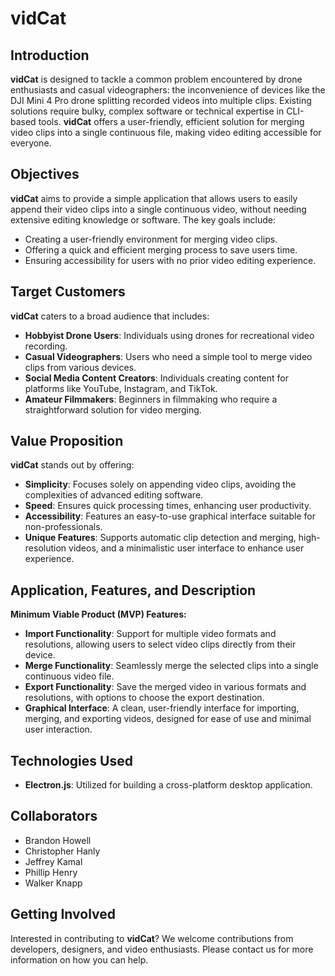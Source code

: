 # vidCat

## Introduction
**vidCat** is designed to tackle a common problem encountered by drone enthusiasts and casual videographers: the inconvenience of devices like the DJI Mini 4 Pro drone splitting recorded videos into multiple clips. Existing solutions require bulky, complex software or technical expertise in CLI-based tools. **vidCat** offers a user-friendly, efficient solution for merging video clips into a single continuous file, making video editing accessible for everyone.

## Objectives
**vidCat** aims to provide a simple application that allows users to easily append their video clips into a single continuous video, without needing extensive editing knowledge or software. The key goals include:
- Creating a user-friendly environment for merging video clips.
- Offering a quick and efficient merging process to save users time.
- Ensuring accessibility for users with no prior video editing experience.

## Target Customers
**vidCat** caters to a broad audience that includes:
- **Hobbyist Drone Users**: Individuals using drones for recreational video recording.
- **Casual Videographers**: Users who need a simple tool to merge video clips from various devices.
- **Social Media Content Creators**: Individuals creating content for platforms like YouTube, Instagram, and TikTok.
- **Amateur Filmmakers**: Beginners in filmmaking who require a straightforward solution for video merging.

## Value Proposition
**vidCat** stands out by offering:
- **Simplicity**: Focuses solely on appending video clips, avoiding the complexities of advanced editing software.
- **Speed**: Ensures quick processing times, enhancing user productivity.
- **Accessibility**: Features an easy-to-use graphical interface suitable for non-professionals.
- **Unique Features**: Supports automatic clip detection and merging, high-resolution videos, and a minimalistic user interface to enhance user experience.

## Application, Features, and Description
**Minimum Viable Product (MVP) Features:**
- **Import Functionality**: Support for multiple video formats and resolutions, allowing users to select video clips directly from their device.
- **Merge Functionality**: Seamlessly merge the selected clips into a single continuous video file.
- **Export Functionality**: Save the merged video in various formats and resolutions, with options to choose the export destination.
- **Graphical Interface**: A clean, user-friendly interface for importing, merging, and exporting videos, designed for ease of use and minimal user interaction.

## Technologies Used
- **Electron.js**: Utilized for building a cross-platform desktop application.

## Collaborators
- Brandon Howell
- Christopher Hanly
- Jeffrey Kamal
- Phillip Henry
- Walker Knapp

## Getting Involved
Interested in contributing to **vidCat**? We welcome contributions from developers, designers, and video enthusiasts. Please contact us for more information on how you can help.
